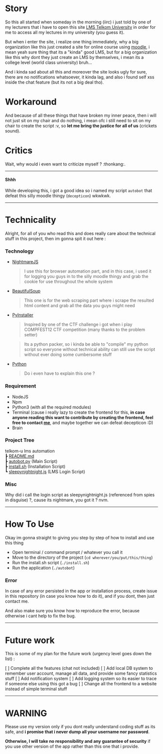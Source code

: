 # Story

So this all started when someday in the morning (iirc) i just told by one of my lecturers that i have to open this site [LMS Telkom University](https://lms.telkomuniversity.ac.id) in order for me to access all my lectures in my university (you guess it). 

But when i enter the site, i realize one thing immediately, why a big organization like this just created a site for online course using [moodle](https://moodle.com/), i mean yeah sure thing that its a "kinda" good LMS, but for a big organization like this why dont they just create an LMS by themselves, i mean its a college level (world class university) bruh...

And i kinda sad about all this and moreover the site looks ugly for sure, there are no notifications whatsoever, it kinda lag, and also i found self xss inside the chat feature (but its not a big deal tho).

# Workaround

And because of all these things that have broken my inner peace, then i will not just sit on my chair and do nothing, i mean ofc i still need to sit on my chair to create the script :v, so **let me bring the justice for all of us** (crickets sound).

# Critics

Wait, why would i even want to criticize myself ? :thonkang:.

----

#### Shhh

While developing this, i got a good idea so i named my script `autobot` that defeat this silly moodle thingy (`decepticon`) wkwkwk.

----

# Technicality

Alright, for all of you who read this and does really care about the technical stuff in this project, then im gonna spit it out here :

### Technology

- [NightmareJS](http://www.nightmarejs.org/)
  > I use this for browser automation part, and in this case, i used it for logging you guys in to the silly moodle thingy and grab the cookie for use throughout the whole system

- [BeautifulSoup](https://www.crummy.com/software/BeautifulSoup/bs4/doc/)
  > This one is for the web scraping part where i scrape the resulted html content and grab all the data you guys might need

- [PyInstaller](https://www.pyinstaller.org/)
  > Inspired by one of the CTF challenge i got when i play COMPFEST12 CTF competition (many thanks to the problem setter)  

  > Its a python packer, so i kinda be able to "compile" my python script so everyone without technical ability can still use the script without ever doing some cumbersome stuff

- [Python](https://www.python.org/download/releases/3.0/)
  > Do i even have to explain this one ?

### Requirement

- NodeJS
- Npm
- Python3 (with all the required modules)
- Terminal (cause i really lazy to create the frontend for this, **in case anyone reading this want to contribute by creating the frontend, feel free to contact [me](https://fakhrip.github.io)**, and maybe together we can defeat decepticon :D)
- Brain

### Project Tree

telkom-u lms automation  
 ┣ [README.md](#)  
 ┣ [autobot.py](./autobot.py) (Main Script)  
 ┣ [install.sh](./install.sh) (Installation Script)  
 ┗ [sleepynightnight.js](./sleepynightnight.js) (LMS Login Script)


### Misc

Why did i call the login script as sleepynightnight.js (referenced from spies in disguise) ?, cause its nightmare, you got it ? nvm.

----

# How To Use

Okay im gonna straight to giving you step by step of how to install and use this thing

- Open terminal / command prompt / whatever you call it
- Move to the directory of the project (`cd wherever/you/put/this/thing`)
- Run the install.sh script (`./install.sh`)
- Run the application (`./autobot`)

### Error

In case of any error persisted in the app or installation process, create issue in this repository (in case you know how to do it), and if you dont, then just contact me.

And also make sure you know how to reproduce the error, because otherwise i cant help to fix the bug.

----

# Future work

This is some of my plan for the future work (urgency level goes down the list) : 

[ ] Complete all the features (chat not included)
[ ] Add local DB system to remember user account, manage all data, and provide some fancy statistics stuff
[ ] Add notification system
[ ] Add logging system so its easier to trace if someone else using this got a bug
[ ] Change all the frontend to a website instead of simple terminal stuff

----

# WARNING

Please use my version only if you dont really understand coding stuff as its safe, and **i promise that i never dump all your username nor password**.

**Otherwise, I will take no responsibility and any guarantee of security** if you use other version of the app rather than this one that i provide.